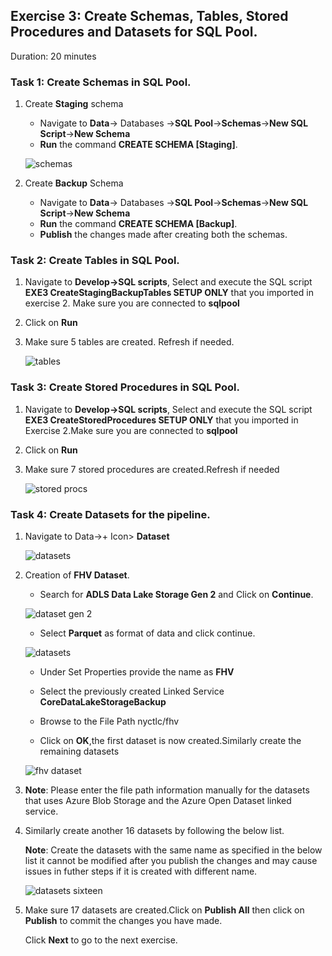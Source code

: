 ## Exercise 3: Create Schemas, Tables, Stored Procedures and Datasets for SQL Pool.

Duration: 20 minutes

### Task 1: Create Schemas in SQL Pool.

1. Create **Staging** schema

    - Navigate to **Data**-> Databases ->**SQL Pool**->**Schemas**->**New SQL Script**->**New Schema**
    - **Run** the command **CREATE SCHEMA [Staging]**.
  
    ![schemas ](images/17.png)
  
2. Create **Backup** Schema

    - Navigate to **Data**-> Databases ->**SQL Pool**->**Schemas**->**New SQL Script**->**New Schema**
    - **Run** the command **CREATE SCHEMA [Backup]**.
    - **Publish** the changes made after creating both the schemas.
   
   
### Task 2: Create Tables in SQL Pool.
 
 1. Navigate to **Develop->SQL scripts**, Select and execute the SQL script **EXE3 CreateStagingBackupTables SETUP ONLY** that you imported in exercise 2. Make sure you are connected to **sqlpool**
 
 2. Click on **Run**
 
 3. Make sure 5 tables are created. Refresh if needed.
 
    ![tables ](images/18.png)

 
### Task 3: Create Stored Procedures in SQL Pool.
 
1. Navigate to **Develop->SQL scripts**, Select and execute the SQL script **EXE3 CreateStoredProcedures SETUP ONLY** that you imported in Exercise 2.Make sure you are connected to **sqlpool**

2. Click on **Run** 

3. Make sure 7 stored procedures are created.Refresh if needed

   ![stored procs ](images/19.png)

### Task 4: Create Datasets for the pipeline.

1. Navigate to Data->+ Icon> **Dataset**

   ![datasets](images/020.png)

2. Creation of **FHV Dataset**.

   - Search for **ADLS Data Lake Storage Gen 2** and Click on **Continue**.

   ![dataset gen 2](images/021.png)

   - Select **Parquet** as format of data and click continue.

   ![datasets](images/22.png)
 
   - Under Set Properties provide the name as **FHV**
   
   - Select the previously created Linked Service **CoreDataLakeStorageBackup**
   
   - Browse to the File Path nyctlc/fhv
   
   - Click on **OK**,the first dataset is now created.Similarly create the remaining datasets

   ![fhv dataset](images/23.png)
   
2. **Note**: Please enter the file path information manually for the datasets that uses Azure Blob Storage and the Azure Open Dataset linked service.

3. Similarly create another 16 datasets by following the below list.

   **Note**: Create the datasets with the same name as specified in the below list it cannot be modified after you publish the changes and may cause issues in futher steps if it is created with different name.

   ![datasets sixteen ](images/024.png)

4. Make sure 17 datasets are created.Click on **Publish All** then click on **Publish** to commit the changes you have made.
   
   Click **Next** to go to the next exercise.
